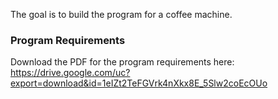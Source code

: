 The goal is to build the program for a coffee machine. 

### Program Requirements
Download the PDF for the program requirements here:
https://drive.google.com/uc?export=download&id=1eIZt2TeFGVrk4nXkx8E_5Slw2coEcOUo
